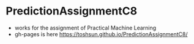 # PredictionAssignmentC8
* works for the assignment of Practical Machine Learning
* gh-pages is here https://toshsun.github.io/PredictionAssignmentC8/
